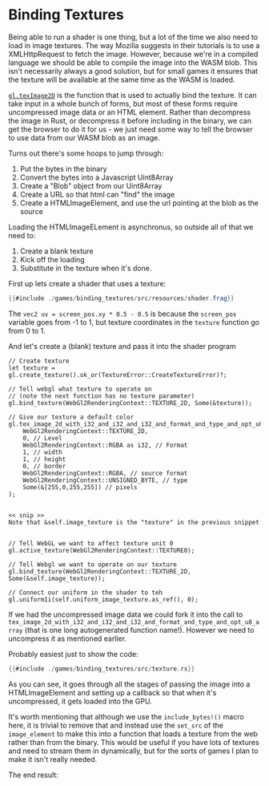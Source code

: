 # Binding Textures

Being able to run a shader is one thing, but a lot of the time we also need
to load in image textures. The way Mozilla suggests in their tutorials is to
use a XMLHttpRequest to fetch the image. However, because we're in a compiled
language we should be able to compile the image into the WASM blob. This isn't
necessarily always a good solution, but for small games it ensures that the
texture will be available at the same time as the WASM is loaded.

[`gl.texImage2D`](https://developer.mozilla.org/en-US/docs/Web/API/WebGLRenderingContext/texImage2D)
is the function that is used to actually bind the texture. It can take input
in a whole bunch of forms, but most of these forms require uncompressed image data
or an HTML element. Rather than decompress the image in Rust, or decompress it
before including in the binary, we can get the browser to do it for us - we just
need some way to tell the browser to use data from our WASM blob as an image.

Turns out there's some hoops to jump through:

1. Put the bytes in the binary
2. Convert the bytes into a Javascript Uint8Array
3. Create a "Blob" object from our Uint8Array
4. Create a URL so that html can "find" the image
4. Create a HTMLImageElement, and use the url pointing at the blob as the source

Loading the HTMLImageELement is asynchronus, so outside all of that we need
to:

1. Create a blank texture
2. Kick off the loading
3. Substitute in the texture when it's done.

First up lets create a shader that uses a texture:

```glsl
{{#include ./games/binding_textures/src/resources/shader.frag}}
```
The `vec2 uv = screen_pos.xy * 0.5 - 0.5` is because the `screen_pos` variable goes
from -1 to 1, but texture coordinates in the `texture` function go from 0 to 1.

And let's create a (blank) texture and pass it into the shader program

```
// Create texture
let texture = gl.create_texture().ok_or(TextureError::CreateTextureError)?;

// Tell webgl what texture to operate on
// (note the next function has no texture parameter)
gl.bind_texture(WebGl2RenderingContext::TEXTURE_2D, Some(&texture));

// Give our texture a default color
gl.tex_image_2d_with_i32_and_i32_and_i32_and_format_and_type_and_opt_u8_array(
    WebGl2RenderingContext::TEXTURE_2D,
    0, // Level
    WebGl2RenderingContext::RGBA as i32, // Format
    1, // width
    1, // height
    0, // border
    WebGl2RenderingContext::RGBA, // source format
    WebGl2RenderingContext::UNSIGNED_BYTE, // type
    Some(&[255,0,255,255]) // pixels
);


<< snip >>
Note that &self.image_texture is the "texture" in the previous snippet


// Tell WebGL we want to affect texture unit 0
gl.active_texture(WebGl2RenderingContext::TEXTURE0);

// Tell Webgl we want to operate on our texture
gl.bind_texture(WebGl2RenderingContext::TEXTURE_2D, Some(&self.image_texture));

// Connect our uniform in the shader to teh 
gl.uniform1i(self.uniform_image_texture.as_ref(), 0);
```

If we had the uncompressed image data we could fork it into the call to
`tex_image_2d_with_i32_and_i32_and_i32_and_format_and_type_and_opt_u8_array`
(that is one long autogenerated function name!). However we need to uncompress
it as mentioned earlier.

Probably easiest just to show the code:
```rust
{{#include ./games/binding_textures/src/texture.rs}}
```
As you can see, it goes through all the stages of passing the image into a
HTMLImageElement and setting up a callback so that when it's uncompressed, it
gets loaded into the GPU.

It's worth mentioning that although we use the `include_bytes!()` macro here,
it is trivial to remove that and instead use the `set_src` of the `image_element`
to make this into a function that loads a texture from the web rather than
from the binary. This would be useful if you have lots of textures and need
to stream them in dynamically, but for the sorts of games I plan to make it
isn't really needed.


The end result:

<canvas id="binding_textures"></canvas>
